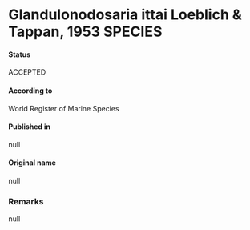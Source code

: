 Glandulonodosaria ittai Loeblich & Tappan, 1953 SPECIES
=======

#### Status
ACCEPTED

#### According to
World Register of Marine Species

#### Published in
null

#### Original name
null

### Remarks
null